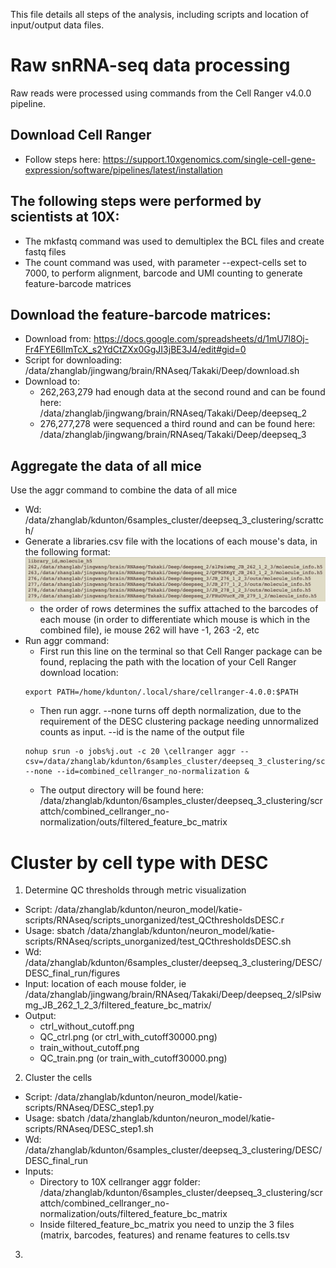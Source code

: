 This file details all steps of the analysis, including scripts and location of input/output data files.

# Raw snRNA-seq data processing
Raw reads were processed using commands from the Cell Ranger v4.0.0 pipeline.

## Download Cell Ranger
- Follow steps here: https://support.10xgenomics.com/single-cell-gene-expression/software/pipelines/latest/installation

## The following steps were performed by scientists at 10X: 
- The mkfastq command was used to demultiplex the BCL files and create fastq files
- The count command was used, with parameter --expect-cells set to 7000, to perform alignment, barcode and UMI counting to generate feature-barcode matrices

## Download the feature-barcode matrices:
- Download from: https://docs.google.com/spreadsheets/d/1mU7l8Oj-Fr4FYE6IlmTcX_s2YdCtZXx0GgJI3jBE3J4/edit#gid=0 
- Script for downloading: /data/zhanglab/jingwang/brain/RNAseq/Takaki/Deep/download.sh
- Download to:  
  - 262,263,279 had enough data at the second round and can be found here: /data/zhanglab/jingwang/brain/RNAseq/Takaki/Deep/deepseq_2
  - 276,277,278 were sequenced a third round and can be found here: /data/zhanglab/jingwang/brain/RNAseq/Takaki/Deep/deepseq_3

## Aggregate the data of all mice
Use the aggr command to combine the data of all mice
- Wd: /data/zhanglab/kdunton/6samples_cluster/deepseq_3_clustering/scrattch/
- Generate a libraries.csv file with the locations of each mouse's data, in the following format: 
![](embedded_images/libraries.csv.png)
  - the order of rows determines the suffix attached to the barcodes of each mouse (in order to differentiate which mouse is which in the combined file), ie mouse 262 will have -1, 263 -2, etc
- Run aggr command:
  - First run this line on the terminal so that Cell Ranger package can be found, replacing the path with the location of your Cell Ranger download location: 
  ```{r} 
  export PATH=/home/kdunton/.local/share/cellranger-4.0.0:$PATH
  ```
  - Then run aggr. --none turns off depth normalization, due to the requirement of the DESC clustering package needing unnormalized counts as input. --id is the name of the output file
  ```{r}
  nohup srun -o jobs%j.out -c 20 \cellranger aggr --csv=/data/zhanglab/kdunton/6samples_cluster/deepseq_3_clustering/scrattch/libraries.csv --none --id=combined_cellranger_no-normalization &
  ```
   - The output directory will be found here: /data/zhanglab/kdunton/6samples_cluster/deepseq_3_clustering/scrattch/combined_cellranger_no-normalization/outs/filtered_feature_bc_matrix


# Cluster by cell type with DESC
1. Determine QC thresholds through metric visualization
- Script: /data/zhanglab/kdunton/neuron_model/katie-scripts/RNAseq/scripts_unorganized/test_QCthresholdsDESC.r 
- Usage: sbatch /data/zhanglab/kdunton/neuron_model/katie-scripts/RNAseq/scripts_unorganized/test_QCthresholdsDESC.sh
- Wd: /data/zhanglab/kdunton/6samples_cluster/deepseq_3_clustering/DESC/DESC_final_run/figures
- Input: location of each mouse folder, ie /data/zhanglab/jingwang/brain/RNAseq/Takaki/Deep/deepseq_2/slPsiwmg_JB_262_1_2_3/filtered_feature_bc_matrix/
- Output: 
  - ctrl_without_cutoff.png
  - QC_ctrl.png (or ctrl_with_cutoff30000.png)
  - train_without_cutoff.png
  - QC_train.png (or train_with_cutoff30000.png)

2. Cluster the cells
- Script: /data/zhanglab/kdunton/neuron_model/katie-scripts/RNAseq/DESC_step1.py
- Usage: sbatch /data/zhanglab/kdunton/neuron_model/katie-scripts/RNAseq/DESC_step1.sh
- Wd: /data/zhanglab/kdunton/6samples_cluster/deepseq_3_clustering/DESC/DESC_final_run
- Inputs:
  - Directory to 10X cellranger aggr folder: /data/zhanglab/kdunton/6samples_cluster/deepseq_3_clustering/scrattch/combined_cellranger_no-normalization/outs/filtered_feature_bc_matrix
  - Inside filtered_feature_bc_matrix you need to unzip the 3 files (matrix, barcodes, features) and rename features to cells.tsv


3. 




